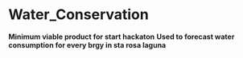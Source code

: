 # Water_Conservation
**Minimum viable product for start hackaton**
**Used to forecast water consumption for every brgy in sta rosa laguna**